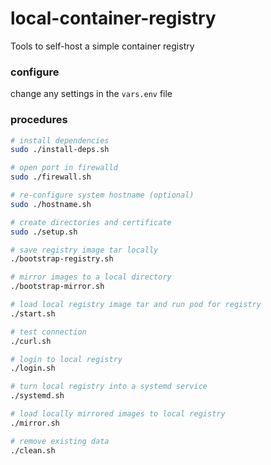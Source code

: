 # local-container-registry
Tools to self-host a simple container registry

### configure
change any settings in the `vars.env` file

### procedures

```bash
# install dependencies
sudo ./install-deps.sh

# open port in firewalld
sudo ./firewall.sh

# re-configure system hostname (optional)
sudo ./hostname.sh

# create directories and certificate
sudo ./setup.sh

# save registry image tar locally
./bootstrap-registry.sh

# mirror images to a local directory
./bootstrap-mirror.sh

# load local registry image tar and run pod for registry
./start.sh

# test connection
./curl.sh

# login to local registry
./login.sh

# turn local registry into a systemd service
./systemd.sh

# load locally mirrored images to local registry
./mirror.sh

# remove existing data
./clean.sh
```
